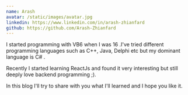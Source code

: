 ```yaml
---
name: Arash
avatar: /static/images/avatar.jpg
linkedin: https://www.linkedin.com/in/arash-zhianfard
github: https://github.com/Arash-Zhianfard
---
```


I started programming with VB6 when I was 16 .I've tried different programming languages such as C++, Java, Delphi etc but my dominant language is C# .

Recently I started learning ReactJs and found it very interesting but still deeply love backend programming ;).

In this blog I'll try to share with you what I'll learned and I hope you like it.
